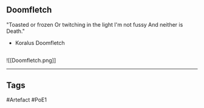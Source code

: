 ## Doomfletch
"Toasted or frozen
Or twitching in the light
I'm not fussy
And neither is Death."
- Koralus Doomfletch
##
![[Doomfletch.png]]

---
## Tags
#Artefact
#PoE1